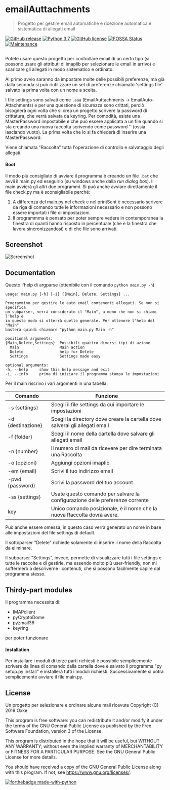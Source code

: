 # emailAuttachments
> Progetto per gestire email automatiche e ricezione automatica e sistematica 
di allegati email

[![GitHub release](https://img.shields.io/github/release/Oxke/emailAuttachments.svg)](https://GitHub.com/Oxke/emailAuttachments/releases/)
[![Python 3.7](https://img.shields.io/badge/python-3.7-blue.svg)](https://www.python.org/downloads/release/python-372/)
[![GitHub license](https://img.shields.io/github/license/Oxke/emailAuttachments.svg)](https://github.com/Oxke/emailAuttachments/blob/master/LICENSE)
[![FOSSA Status](https://app.fossa.io/api/projects/git%2Bgithub.com%2FOxke%2FemailAuttachments.svg?type=shield)](https://app.fossa.io/projects/git%2Bgithub.com%2FOxke%2FemailAuttachments?ref=badge_shield)
[![Maintenance](https://img.shields.io/badge/Maintained%3F-yes-green.svg)](https://GitHub.com/Oxke/emailAuttachments/graphs/commit-activity)

##
Potete usare questo progetto per controllare email di un certo tipo (si 
possono usare gli attributi di imaplib per selezionare le email in arrivo) e 
scaricare gli allegati in modo sistematico e ordinato.

Al primo avvio saranno da impostare molte delle possibili preferenze, ma già 
dalla seconda si può riutilizzare un set di preferenze chiamato 'settings 
file' salvato la prima volta con un nome a scelta.

I file settings sono salvati come `.eaa` (EmailAuttachments -> 
EmailAuto-Attachments) e per una questione di sicurezza sono crittati, perciò
bisognerà ogni volta che si crea un progetto scrivere la password di 
crittatura, che verrà salvata da keyring. Per comodità, esiste una 
MasterPassword impostabile e che può essere applicata a un file quando si sta
 creando una nuova raccolta scrivendo come password '' (ossia lasciando 
 vuoto). La prima volta che lo si fa chiederà di inserire una MasterPassword.

Viene chiamata "Raccolta" tutta l'operazione di controllo e salvataggio degli 
allegati.
  
#### Boot
Il modo più consigliato di avviare il programma è creando un file `.bat` che
avvii il main.py ed eseguirlo (su windows anche dalla _run dialog box_). Il 
main avvierà gli altri due programmi. Si può anche avviare direttamente il 
file check.py ma è sconsigliabile perché:
1. A differenza del main.py nel check e nel printSent è necessario scrivere da 
riga di comando tutte le informazioni necessario e non possono essere 
importati i file di impostazioni.
2. Il programmma è pensato per poter sempre vedere in contemporanea la 
finestra di quanti hanno risposto in percentuale (che è la finestra che 
lavora sincronizzandosi) e di che file sono arrivati.

## Screenshot
![Screenshot](http://oxke.altervista.org/screenshots/Capture.PNG)

## Documentation
Questo l'help di argparse (ottenibile con il comando `python main.py -h`):
  ```
usage: main.py [-h] [-i] {[Main], Delete, Settings} ...

Programmino per gestire le auto email contenenti allegati. Se non si specifica
un subparser, verrà considerato il "Main", a meno che non si chiami l'help e
in questo modo si otterrà quello generale. Per ottenere l'help del "Main"
basterà quindi chiamare "python main.py Main -h"

positional arguments:
  {Main,Delete,Settings}  Possibili quattro diversi tipi di azione
    Main                  Main action
    Delete                help for Delete
    Settings              Settings made easy

optional arguments:
  -h, --help     show this help message and exit
  -i, --info     prima di iniziare il programma stampa le impostazioni
```

Per il main riscrivo i vari argomenti in una tabella:

Comando | Funzione
------- | --------
-s {settings}| Scegli il file settings da cui importare le impostazioni
-d {destinazione}| Scegli la directory dove creare la cartella dove salverai gli allegati email
-f {folder}| Scegli il nome della cartella dove salvare gli allegati email
-n {number}| Il numero di mail da ricevere per dire terminata una Raccolta
-o {opzioni}| Aggiungi opzioni imaplib
-em {email}| Scrivi il tuo indirizzo email
-pwd {password}| Scrivi la password del tuo account
-ss {settings}| Usate questo comando per salvare la configurazione delle preferenze corrente
key | Unico comando posizionale, è il nome che la nuova Raccolta dovrà avere. 
Può anche essere omessa, in questo caso verrà generato un nome in base alle 
impostazioni del file settings di default.

Il sottoparser "Delete" richiede solamente di inserire il nome della Raccolta
 da eliminare.
 
 Il subparser "Settings", invece, permette di visualizzare tutti i file 
 settings e tutte le raccolte e di gestirle, ma essendo molto più 
 user-friendly, non mi soffermerò a descriverne i contenuti, che si possono 
 facilmente capire dal programma stesso.

## Thirdy-part modules
Il programma necessita di:
* IMAPclient
* pyCryptoDome
* pyzmail36
* keyring

per poter funzionare

#### Installation
Per installare i moduli di terze parti richiesti è possibile semplicemente 
scrivere da linea di comando dalla cartella dove è salvato il programma "py 
setup.py install" e installerà tutti i moduli richiesti. Successivamente si 
potrà semplicemente avviare il file main.py.

## License
Un progetto per selezionare e ordinare alcune mail ricevute
Copyright (C) 2019 Oxke

This program is free software: you can redistribute it and/or modify
it under the terms of the GNU General Public License as published by
the Free Software Foundation, version 3 of the License.

This program is distributed in the hope that it will be useful,
but WITHOUT ANY WARRANTY; without even the implied warranty of
MERCHANTABILITY or FITNESS FOR A PARTICULAR PURPOSE.  See the
GNU General Public License for more details.

You should have received a copy of the GNU General Public License
along with this program.  If not, see <https://www.gnu.org/licenses/>.

[![forthebadge made-with-python](http://ForTheBadge.com/images/badges/made-with-python.svg)](https://www.python.org/)
